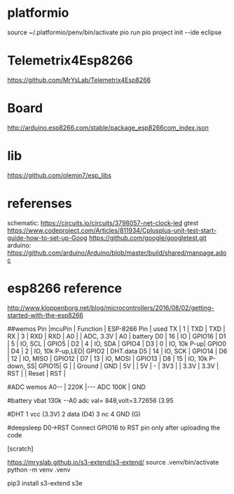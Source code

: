 # platformio
source ~/.platformio/penv/bin/activate
pio run
pio project init --ide eclipse
# Telemetrix4Esp8266
https://github.com/MrYsLab/Telemetrix4Esp8266
# Board
http://arduino.esp8266.com/stable/package_esp8266com_index.json
# lib 
https://github.com/olemin7/esp_libs

# referenses
schematic: https://circuits.io/circuits/3798057-net-clock-led
gtest
https://www.codeproject.com/Articles/811934/Cplusplus-unit-test-start-guide-how-to-set-up-Goog
https://github.com/google/googletest.git
arduino:
https://github.com/arduino/Arduino/blob/master/build/shared/manpage.adoc

# esp8266 reference
http://www.kloppenborg.net/blog/microcontrollers/2016/08/02/getting-started-with-the-esp8266

##wemos
Pin |mcuPin | Function    | ESP-8266 Pin | used
TX  |  1    | TXD         | TXD          |
RX  |  3    | RXD         | RXD          |
A0  |       | ADC, 3.3V   | A0           | battery
D0  |  16   | IO          | GPIO16       |
D1  |  5    | IO, SCL     | GPIO5        | 
D2  |  4    | IO, SDA     | GPIO4        | 
D3  |  0    | IO, 10k P-up| GPIO0        | 
D4  |  2    | IO, 10k P-up,LED|   GPIO2  | DHT.data
D5  |  14   | IO, SCK     | GPIO14       | 
D6  |  12   | IO, MISO    | GPIO12       | 
D7  |  13   | IO, MOSI    | GPIO13       | 
D8  |  15   | IO, 10k P-down, SS|  GPIO15|
G   |       | Ground      | GND          |
5V  |       | 5V          | -            |
3V3 |       | 3.3V        | 3.3V         |
RST |       | Reset       | RST          |


#ADC wemos
 A0--
    |
   220K
    |--- ADC
   100K
    |
   GND
 
#battery
 vbat 130k --A0
 adc val= 848,volt=3.72656 (3.95

#DHT
1 vcc (3.3V)
2 data (D4)
3 nc
4 GND (G)

#deepsleep
D0->RST Connect GPIO16 to RST pin only after uploading the code

[scratch]

https://mryslab.github.io/s3-extend/s3-extend/
source .venv/bin/activate
python -m venv .venv

pip3 install s3-extend
s3e